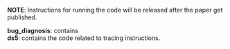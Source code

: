 __NOTE__: Instructions for running the code will be released after the paper get published.  

__bug_diagnosis__: contains  
__ds5__: contains the code related to tracing instructions.  
